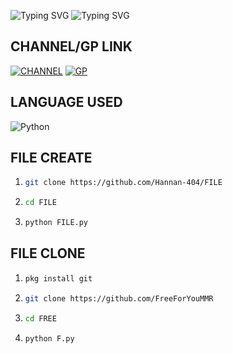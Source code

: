 ![Typing SVG](https://readme-typing-svg.herokuapp.com?font=Fira+Code&size=30&pause=1000&color=0216F7&random=false&width=435&lines=FREE+VERSION)
![Typing SVG](https://readme-typing-svg.herokuapp.com?font=Fira+Code&size=30&pause=1000&color=0216F7&random=false&width=435&lines=NOT+ALLOW+FOR+SELL)

## CHANNEL/GP LINK 
[![CHANNEL](https://img.shields.io/badge/-CHANNEL-red)](https://t.me/TOXIC_TERMUX)
[![GP](https://img.shields.io/badge/-GP-green)](https://t.me/+I7kp4hy1Q1c0Zjhl)


## LANGUAGE USED
![Python](https://img.shields.io/badge/-Python-blue?logo=python&logoColor=blue)





## FILE CREATE

1. 
    ```sh
    git clone https://github.com/Hannan-404/FILE
    ```

2. 
    ```sh
    cd FILE 
    ```

3. 
    ```sh
    python FILE.py
    ```




    
## FILE CLONE

1. 
    ```sh
    pkg install git
    ```

2. 
    ```sh
    git clone https://github.com/FreeForYouMMR
    ```

3. 
    ```sh
    cd FREE
    ```

4. 
    ```sh
    python F.py
    ```
